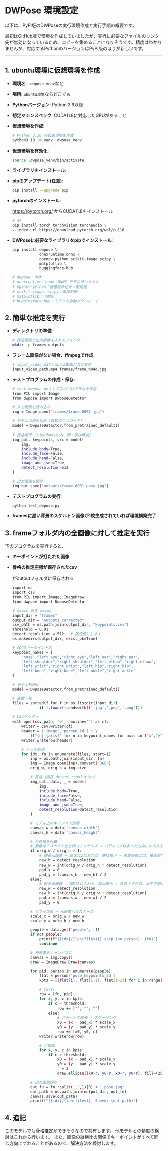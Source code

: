# DWPose 環境設定

以下は、PyPI版のDWPoseの実行環境作成と実行手順の概要です。

最初はGitHub版で環境を作成していましたが、実行に必要なファイルのリンク先が無効になっているため、コピーを集めることになりそうです。精度はわかりませんが、対応するPythonのバージョンはPyPI版のほうが新しいです。

---

## 1. ubuntu環境に仮想環境を作成

* **環境名**: `.dwpose_venv`など
* **場所**: `ubuntu環境`ならどこでも
* **Pythonバージョン**: Python 3.9以降
* **想定マシンスペック**: CUDA11.8に対応したGPUがあること


* **仮想環境を作成**:

  ```bash
  # Python 3.10 の仮想環境を作成
  python3.10 -m venv .dwpose_venv
  ```

* **仮想環境を有効化**:

  ```bash
  source .dwpose_venv/bin/activate
  ```


* **ライブラリをインストール**:

* **pipのアップデート(任意)**:

  ```bash
  pip install --upgrade pip
  ```
  
*  **pytorchのインストール**:

    https://pytorch.org/ からCUDA11.8をインストール

    ```bash
    # 例
    pip install torch torchvision torchaudio \
    --index-url https://download.pytorch.org/whl/cu118
    ```

* **DWPoseに必要なライブラリをpipでインストール**:

    ```bash
    pip install dwpose \
                onnxruntime onnx \
                opencv-python scikit-image scipy \
                matplotlib \
                huggingface-hub
  
    # dwpose：本体
    # onnxruntime／onnx：ONNX モデルランタイム
    # opencv-python：画像読み込み・前処理
    # scikit-image／scipy：追加処理
    # matplotlib：可視化
    # huggingface-hub：モデルの自動ダウンロード
    ```


## 2. 簡単な推定を実行

* **ディレクトリの準備**:

    ```bash
    # 推定画像と出力画像を入れるフォルダ
    mkdir -p frames outputs
    ```

* **フレーム画像がない場合、ffmpegで作成**
    ```bash
    # input_video_path.mp4は動画パスに変更
    input_video_path.mp4 frames/frame_%04d.jpg
    ```

* **テストプログラムの作成・保存**:
    ```bash
    # test_dwpose.pyとして次のプログラムを保存
    from PIL import Image
    from dwpose import DwposeDetector

    # 入力画像を読み込み
    img = Image.open("frames/frame_0001.jpg")

    # モデルの読み込み（自動ダウンロード）
    model = DwposeDetector.from_pretrained_default()

    # 推論実行（人物のbodyのみ、顔・手は無視）
    img_out, keypoints, src = model(
        img,
        include_body=True,
        include_face=False,
        include_hand=False,
        image_and_json=True,
        detect_resolution=512
    )

    # 出力画像を保存
    img_out.save("outputs/frame_0001_pose.jpg")
    ```

* **テストプログラムの実行**:

    ```bash
    python test_dwpose.py
    ```

* **framesに黒い背景のスケルトン画像が1枚生成されていれば環境構築完了**



## 3. frameフォルダ内の全画像に対して推定を実行

下のプログラムを実行すると、
* **キーポイントが打たれた画像**
* **骨格の推定座標が保存されたcsv**

    がoutputフォルダに保存される

    ```bash
    import os
    import csv
    from PIL import Image, ImageDraw
    from dwpose import DwposeDetector

    # ===== 設定 =====
    input_dir = "frames"
    output_dir = "outputs_corrected"
    csv_path = os.path.join(output_dir, "keypoints.csv")
    threshold = 0.01
    detect_resolution = 512   # 固定値にします
    os.makedirs(output_dir, exist_ok=True)

    # COCOキーポイント名
    keypoint_names = [
        "nose","left_eye","right_eye","left_ear","right_ear",
        "left_shoulder","right_shoulder","left_elbow","right_elbow",
        "left_wrist","right_wrist","left_hip","right_hip",
        "left_knee","right_knee","left_ankle","right_ankle"
    ]

    # モデル初期化
    model = DwposeDetector.from_pretrained_default()

    # 画像一覧
    files = sorted(f for f in os.listdir(input_dir)
                if f.lower().endswith(('.jpg','jpeg','.png')))

    # CSVヘッダー
    with open(csv_path, 'w', newline='') as cf:
        writer = csv.writer(cf)
        header = ['image','person_id'] + \
            [f"{n}_{axis}" for n in keypoint_names for axis in ("x","y","confidence")]
        writer.writerow(header)

        # バッチ処理
        for idx, fn in enumerate(files, start=1):
            inp = os.path.join(input_dir, fn)
            img = Image.open(inp).convert("RGB")
            orig_w, orig_h = img.size

            # 推論（固定 detect_resolution）
            img_out, data, _ = model(
                img,
                include_body=True,
                include_face=False,
                include_hand=False,
                image_and_json=True,
                detect_resolution=detect_resolution
            )

            # モデル上のキャンバス情報
            canvas_w = data['canvas_width']
            canvas_h = data['canvas_height']

            # 余白量を計算
            # 画像はアスペクト比を保ってリサイズ → パディングは余った方向にのみ入る
            if orig_w / orig_h > 1:
                # 横長元画像 → 高さ512に合わせ、横は縮小 ⇒ 余白左右ゼロ、垂直方向に余白
                new_h = detect_resolution
                new_w = int(orig_w / orig_h * detect_resolution)
                pad_x = 0
                pad_y = (canvas_h - new_h) / 2
            else:
                # 縦長元画像 → 幅512に合わせ、縦は縮小 ⇒ 余白上下ゼロ、水平方向に余白
                new_w = detect_resolution
                new_h = int(orig_h / orig_w * detect_resolution)
                pad_x = (canvas_w - new_w) / 2
                pad_y = 0

            # リサイズ後 → 元画像へのスケール
            scale_x = orig_w / new_w
            scale_y = orig_h / new_h

            people = data.get('people', [])
            if not people:
                print(f"[{idx}/{len(files)}] skip (no person): {fn}")
                continue

            # 元画像をキャンバスに
            canvas = img.copy()
            draw = ImageDraw.Draw(canvas)

            for pid, person in enumerate(people):
                flat = person['pose_keypoints_2d']
                kpts = [(flat[i], flat[i+1], flat[i+2]) for i in range(0, len(flat), 3)]

                # CSV行
                row = [fn, pid]
                for x, y, c in kpts:
                    if c < threshold:
                        row += ["", "", ""]
                    else:
                        # パディング除去 → スケーリング
                        x0 = (x - pad_x) * scale_x
                        y0 = (y - pad_y) * scale_y
                        row += [x0, y0, c]
                writer.writerow(row)

                # 点描画
                for x, y, c in kpts:
                    if c > threshold:
                        x0 = (x - pad_x) * scale_x
                        y0 = (y - pad_y) * scale_y
                        r = 3
                        draw.ellipse((x0-r, y0-r, x0+r, y0+r), fill=(255,0,0))

            # 出力画像保存
            out_fn = fn.rsplit('.',1)[0] + '_pose.jpg'
            out_path = os.path.join(output_dir, out_fn)
            canvas.save(out_path)
            print(f"[{idx}/{len(files)}] Saved: {out_path}")
    ```

## 4. 追記

このモデルでも骨格推定ができそうなので共有します。
他モデルとの精度の検討はこれから行います。
また、画像の縦横比の関係でキーポイントがすべて同じ方向にずれることがあるので、解決方法を検討します。
